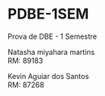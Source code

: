 # PDBE-1SEM
Prova de DBE - 1 Semestre


Natasha miyahara martins	
RM: 89183

Kevin Aguiar dos Santos		
RM: 87268
